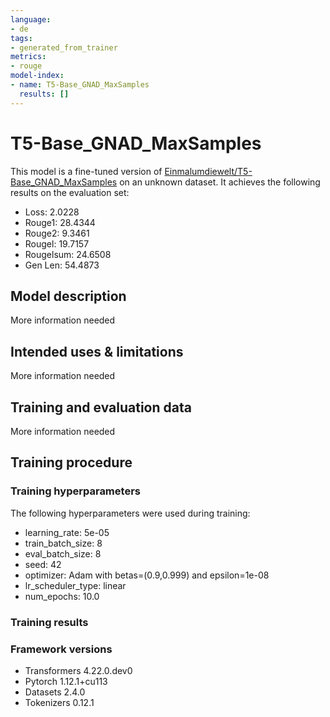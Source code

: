 ```yaml
---
language:
- de
tags:
- generated_from_trainer
metrics:
- rouge
model-index:
- name: T5-Base_GNAD_MaxSamples
  results: []
---
```


<!-- This model card has been generated automatically according to the information the Trainer had access to. You
should probably proofread and complete it, then remove this comment. -->

# T5-Base_GNAD_MaxSamples

This model is a fine-tuned version of [Einmalumdiewelt/T5-Base_GNAD_MaxSamples](https://huggingface.co/Einmalumdiewelt/T5-Base_GNAD_MaxSamples) on an unknown dataset.
It achieves the following results on the evaluation set:
- Loss: 2.0228
- Rouge1: 28.4344
- Rouge2: 9.3461
- Rougel: 19.7157
- Rougelsum: 24.6508
- Gen Len: 54.4873

## Model description

More information needed

## Intended uses & limitations

More information needed

## Training and evaluation data

More information needed

## Training procedure

### Training hyperparameters

The following hyperparameters were used during training:
- learning_rate: 5e-05
- train_batch_size: 8
- eval_batch_size: 8
- seed: 42
- optimizer: Adam with betas=(0.9,0.999) and epsilon=1e-08
- lr_scheduler_type: linear
- num_epochs: 10.0

### Training results



### Framework versions

- Transformers 4.22.0.dev0
- Pytorch 1.12.1+cu113
- Datasets 2.4.0
- Tokenizers 0.12.1
